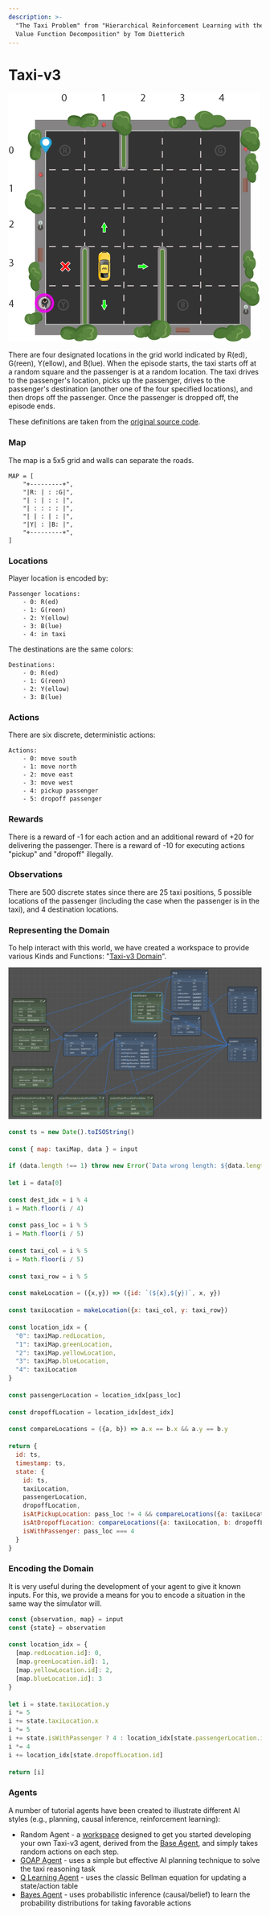 ```yaml
---
description: >-
  "The Taxi Problem" from "Hierarchical Reinforcement Learning with the MAXQ
  Value Function Decomposition" by Tom Dietterich
---
```


# Taxi-v3

![You must pickup and drop-off a passenger \(actual map may vary\)](../../../../../.gitbook/assets/taxi.png)

There are four designated locations in the grid world indicated by R\(ed\), G\(reen\), Y\(ellow\), and B\(lue\). When the episode starts, the taxi starts off at a random square and the passenger is at a random location. The taxi drives to the passenger's location, picks up the passenger, drives to the passenger's destination \(another one of the four specified locations\), and then drops off the passenger. Once the passenger is dropped off, the episode ends.

These definitions are taken from the [original source code](https://github.com/openai/gym/blob/master/gym/envs/toy_text/taxi.py).

### Map

The map is a 5x5 grid and walls can separate the roads.  

```text
MAP = [
    "+---------+",
    "|R: | : :G|",
    "| : | : : |",
    "| : : : : |",
    "| | : | : |",
    "|Y| : |B: |",
    "+---------+",
]
```

### Locations

Player location is encoded by:

```text
Passenger locations:
    - 0: R(ed)
    - 1: G(reen)
    - 2: Y(ellow)
    - 3: B(lue)
    - 4: in taxi
```

The destinations are the same colors:

```text
Destinations:
    - 0: R(ed)
    - 1: G(reen)
    - 2: Y(ellow)
    - 3: B(lue)
```

### Actions

There are six discrete, deterministic actions:

```text
Actions:
    - 0: move south
    - 1: move north
    - 2: move east 
    - 3: move west 
    - 4: pickup passenger
    - 5: dropoff passenger
```

### Rewards

There is a reward of -1 for each action and an additional reward of +20 for delivering the passenger. There is a reward of -10 for executing actions "pickup" and "dropoff" illegally.

### Observations

There are 500 discrete states since there are 25 taxi positions, 5 possible locations of the passenger \(including the case when the passenger is in the taxi\), and 4 destination locations.

### Representing the Domain

To help interact with this world, we have created a workspace to provide various Kinds and Functions: "[Taxi-v3 Domain](https://lastknowngood.knowledge.maana.io/workspace/83159cfb-21b5-4609-9429-d4486afb1085)".

![](../../../../../.gitbook/assets/taxi-v3-domain.png)

```javascript
const ts = new Date().toISOString()

const { map: taxiMap, data } = input

if (data.length !== 1) throw new Error(`Data wrong length: ${data.length} (expecting 1)`)

let i = data[0]

const dest_idx = i % 4
i = Math.floor(i / 4)

const pass_loc = i % 5
i = Math.floor(i / 5)

const taxi_col = i % 5
i = Math.floor(i / 5)

const taxi_row = i % 5
  
const makeLocation = ({x,y}) => ({id: `(${x},${y})`, x, y})

const taxiLocation = makeLocation({x: taxi_col, y: taxi_row})

const location_idx = {
  "0": taxiMap.redLocation,
  "1": taxiMap.greenLocation,
  "2": taxiMap.yellowLocation,
  "3": taxiMap.blueLocation,
  "4": taxiLocation
}

const passengerLocation = location_idx[pass_loc]

const dropoffLocation = location_idx[dest_idx]

const compareLocations = ({a, b}) => a.x == b.x && a.y == b.y

return {
  id: ts,
  timestamp: ts,
  state: {
    id: ts,
    taxiLocation,
    passengerLocation,
    dropoffLocation,
    isAtPickupLocation: pass_loc != 4 && compareLocations({a: taxiLocation, b: passengerLocation}),
    isAtDropoffLocation: compareLocations({a: taxiLocation, b: dropoffLocation}),
    isWithPassenger: pass_loc === 4
  }
}
```

### Encoding the Domain

It is very useful during the development of your agent to give it known inputs.  For this, we provide a means for you to encode a situation in the same way the simulator will.

```javascript
const {observation, map} = input
const {state} = observation

const location_idx = {
  [map.redLocation.id]: 0,
  [map.greenLocation.id]: 1,
  [map.yellowLocation.id]: 2,
  [map.blueLocation.id]: 3
}

let i = state.taxiLocation.y
i *= 5
i += state.taxiLocation.x
i *= 5
i += state.isWithPassenger ? 4 : location_idx[state.passengerLocation.id]
i *= 4
i += location_idx[state.dropoffLocation.id]

return [i]
```

### Agents

A number of tutorial agents have been created to illustrate different AI styles \(e.g., planning, causal inference, reinforcement learning\):

* Random Agent - a [workspace](https://lastknowngood.knowledge.maana.io/workspace/46661294-c682-4cbd-8e05-78e1db2a1229) designed to get you started developing your own Taxi-v3 agent, derived from the [Base Agent](../../base-agent.md), and simply takes random actions on each step.
* [GOAP Agent](../../../../../training/advanced/inference/logical-inference-and-ai-planning.md) - uses a simple but effective AI planning technique to solve the taxi reasoning task
* [Q Learning Agent](../../../../../training/advanced/learning/reinforcement-learning-q-learning-with-open-ai-taxi.md) - uses the classic Bellman equation for updating a state/action table
* [Bayes Agent](../../../../../training/advanced/inference/probabilistic-inference-and-causal-networks.md) - uses probabilistic inference \(causal/belief\) to learn the probability distributions for taking favorable actions

